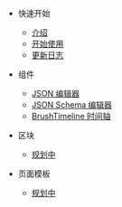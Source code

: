 <!-- 侧边栏 -->

- 快速开始

  - [介绍](base-quickstart.md)
  - [开始使用](base-usage.md)
  - [更新日志](change-log.md)

- 组件

  - [JSON 编辑器](json-editor.md)
  - [JSON Schema 编辑器](jsonschema-editor.md)
  - [BrushTimeline 时间轴](brush-timeline.md)

- 区块

  - [规划中](./README.md)

- 页面模板

  - [规划中](./README.md)
